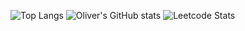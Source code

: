 ![Top Langs](https://github-readme-stats.vercel.app/api/top-langs/?username=OliverGalusinski&size_weight=1&count_weight=0&theme=radical)
![Oliver's GitHub stats](https://github-readme-stats.vercel.app/api?username=OliverGalusinski&show_icons=true&theme=radical)
![Leetcode Stats](https://leetcard.jacoblin.cool/OliverGalusinski?ext=activity&theme=dark)
<!--![Harlok's wakatime stats](https://github-readme-stats.vercel.app/api/wakatime?username=OliverGalusinski)-->
<!--
**OliverGalusinski/OliverGalusinski** is a ✨ _special_ ✨ repository because its `README.md` (this file) appears on your GitHub profile.

Here are some ideas to get you started:

- 🔭 I’m currently working on ...
- 🌱 I’m currently learning ...
- 👯 I’m looking to collaborate on ...
- 🤔 I’m looking for help with ...
- 💬 Ask me about ...
- 📫 How to reach me: ...
- 😄 Pronouns: ...
- ⚡ Fun fact: ...
-->
